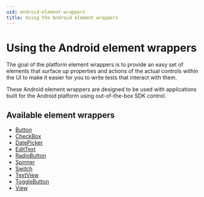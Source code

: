 ```yaml
---
uid: android-element-wrappers
title: Using the Android element wrappers
---
```


# Using the Android element wrappers

The goal of the platform element wrappers is to provide an easy set of elements that surface up properties and actions of the actual controls within the UI to make it easier for you to write tests that interact with them.

These Android element wrappers are designed to be used with applications built for the Android platform using out-of-the-box SDK control.

## Available element wrappers

- [Button](https://github.com/MADE-Apps/legerity/blob/main/src/Legerity.Android/Elements/Core/Button.cs)
- [CheckBox](https://github.com/MADE-Apps/legerity/blob/main/src/Legerity.Android/Elements/Core/CheckBox.cs)
- [DatePicker](https://github.com/MADE-Apps/legerity/blob/main/src/Legerity.Android/Elements/Core/DatePicker.cs)
- [EditText](https://github.com/MADE-Apps/legerity/blob/main/src/Legerity.Android/Elements/Core/EditText.cs)
- [RadioButton](https://github.com/MADE-Apps/legerity/blob/main/src/Legerity.Android/Elements/Core/RadioButton.cs)
- [Spinner](https://github.com/MADE-Apps/legerity/blob/main/src/Legerity.Android/Elements/Core/Spinner.cs)
- [Switch](https://github.com/MADE-Apps/legerity/blob/main/src/Legerity.Android/Elements/Core/Switch.cs)
- [TextView](https://github.com/MADE-Apps/legerity/blob/main/src/Legerity.Android/Elements/Core/TextView.cs)
- [ToggleButton](https://github.com/MADE-Apps/legerity/blob/main/src/Legerity.Android/Elements/Core/ToggleButton.cs)
- [View](https://github.com/MADE-Apps/legerity/blob/main/src/Legerity.Android/Elements/Core/View.cs)
